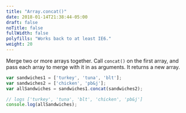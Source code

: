 ```yaml
---
title: "Array.concat()"
date: 2018-01-14T21:38:44-05:00
draft: false
noTitle: false
fullWidth: false
polyfills: "Works back to at least IE6."
weight: 20
---
```


Merge two or more arrays together. Call `concat()` on the first array, and pass each array to merge with it in as arguments. It returns a new array.

```javascript
var sandwiches1 = ['turkey', 'tuna', 'blt'];
var sandwiches2 = ['chicken', 'pb&j'];
var allSandwiches = sandwiches1.concat(sandwiches2);

// logs ['turkey', 'tuna', 'blt', 'chicken', 'pb&j']
console.log(allSandwiches);
```